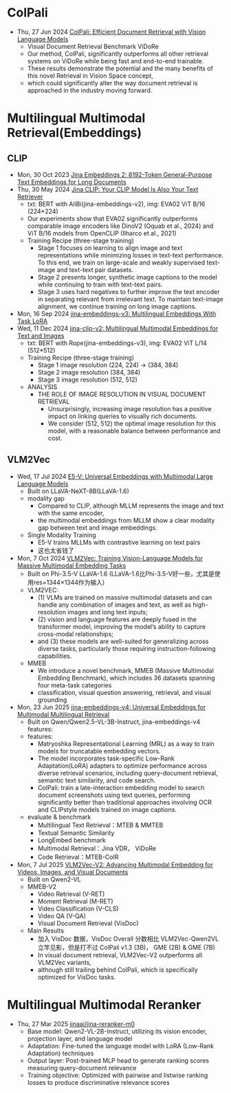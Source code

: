 

# ColPali
- Thu, 27 Jun 2024 [ColPali: Efficient Document Retrieval with Vision Language Models](https://arxiv.org/abs/2407.01449)
  - Visual Document Retrieval Benchmark ViDoRe
  - Our method, ColPali, significantly outperforms all other retrieval systems on ViDoRe while being fast and end-to-end trainable. 
  - These results demonstrate the potential and the many benefits of this novel Retrieval in Vision Space concept, 
  - which could significantly alter the way document retrieval is approached in the industry moving forward. 


# Multilingual Multimodal Retrieval(Embeddings)
## CLIP
- Mon, 30 Oct 2023 [Jina Embeddings 2: 8192-Token General-Purpose Text Embeddings for Long Documents](https://arxiv.org/abs/2310.19923)
- Thu, 30 May 2024 [Jina CLIP: Your CLIP Model Is Also Your Text Retriever](https://arxiv.org/abs/2405.20204)
  - txt: BERT with AliBi(jina-embeddings-v2), img: EVA02 ViT B/16 (224*224) 
  - Our experiments show that EVA02 significantly outperforms comparable image encoders like DinoV2 (Oquab et al., 2024) and ViT B/16 models from OpenCLIP (Ilharco et al., 2021)
  - Training Recipe (three-stage training) 
    - Stage 1 focuses on learning to align image and text representations while minimizing losses in text-text performance. To this end, we train on large-scale and weakly
supervised text-image and text-text pair datasets.
    - Stage 2 presents longer, synthetic image captions to
the model while continuing to train with text-text pairs.
    - Stage 3 uses hard negatives to further improve the text
encoder in separating relevant from irrelevant text. To
maintain text-image alignment, we continue training
on long image captions.
- Mon, 16 Sep 2024 [jina-embeddings-v3: Multilingual Embeddings With Task LoRA](https://arxiv.org/abs/2409.10173)
- Wed, 11 Dec 2024 [jina-clip-v2: Multilingual Multimodal Embeddings for Text and Images](https://arxiv.org/abs/2412.08802)
  - txt: BERT with Rope(jina-embeddings-v3), img: EVA02 ViT L/14 (512*512) 
  - Training Recipe (three-stage training) 
    - Stage 1 image resolution (224, 224) → (384, 384)
    - Stage 2 image resolution (384, 384)
    - Stage 3 image resolution (512, 512)
  - ANALYSIS
    - THE ROLE OF IMAGE RESOLUTION IN VISUAL DOCUMENT RETRIEVAL
      - Unsurprisingly, increasing image resolution has a positive impact on linking queries to visually rich documents.
      - We consider (512, 512) the optimal image resolution for this model, with a reasonable balance between performance and cost.
## VLM2Vec
- Wed, 17 Jul 2024 [E5-V: Universal Embeddings with Multimodal Large Language Models](https://arxiv.org/abs/2407.12580)
  - Built on LLaVA-NeXT-8B(LLaVA-1.6)
  - modality gap
    - Compared to CLIP, although MLLM represents the image and text with the same encoder, 
    - the multimodal embeddings from MLLM show a clear modality gap between text and image embeddings.
  - Single Modality Training
    - E5-V trains MLLMs with contrastive learning on text pairs
    - 这也太省钱了
- Mon, 7 Oct 2024 [VLM2Vec: Training Vision-Language Models for Massive Multimodal Embedding Tasks](https://arxiv.org/abs/2410.05160)
  - Built on Phi-3.5-V LLaVA-1.6 (LLaVA-1.6比Phi-3.5-V好一些，尤其是使用res=1344×1344作为输入)
  - VLM2VEC:
    - (1) VLMs are trained on massive multimodal datasets and can handle any combination of images and text, as well as high-resolution images and long text inputs; 
    - (2) vision and language features are deeply fused in the transformer model, improving the model’s ability to capture cross-modal relationships; 
    - and (3) these models are well-suited for generalizing across diverse tasks, particularly those requiring instruction-following capabilities.
  - MMEB
    - We introduce a novel benchmark, MMEB (Massive Multimodal Embedding Benchmark), which includes 36 datasets spanning four meta-task categories
    - classification, visual question answering, retrieval, and visual grounding
- Mon, 23 Jun 2025 [jina-embeddings-v4: Universal Embeddings for Multimodal Multilingual Retrieval](https://arxiv.org/abs/2506.18902)
  - Built on Qwen/Qwen2.5-VL-3B-Instruct, jina-embeddings-v4 features:
  - features:
    - Matryoshka Representational Learning (MRL) as a way to train models for truncatable embedding vectors. 
    - The model incorporates task-specific Low-Rank Adaptation(LoRA) adapters to optimize performance across diverse retrieval scenarios, including query-document retrieval, semantic text similarity, and code search.
    - ColPali: train a late-interaction embedding model to search document screenshots using text queries, performing significantly better than traditional approaches involving OCR and CLIPstyle models trained on image captions. 
  - evaluate & benchmark
    - Multilingual Text Retrieval：MTEB & MMTEB
    - Textual Semantic Similarity
    - LongEmbed benchmark
    - Multimodal Retrieval：Jina VDR， ViDoRe
    - Code Retrieval：MTEB-CoIR
- Mon, 7 Jul 2025 [VLM2Vec-V2: Advancing Multimodal Embedding for Videos, Images, and Visual Documents](https://arxiv.org/abs/2507.04590)
  - Built on Qwen2-VL
  - MMEB-V2
    - Video Retrieval (V-RET)
    - Moment Retrieval (M-RET)
    - Video Classification (V-CLS)
    - Video QA (V-QA)
    - Visual Document Retrieval (VisDoc)
  - Main Results
    - 加入 VisDoc 数据，VisDoc Overall 分数相比 VLM2Vec-Qwen2VL 立竿见影，但是打不过 ColPali v1.3 (3B)， GME (2B) & GME (7B)
    - In visual document retrieval, VLM2Vec-V2 outperforms all VLM2Vec variants, 
    - although still trailing behind ColPali, which is specifically optimized for VisDoc tasks.

# Multilingual Multimodal Reranker
- Thu, 27 Mar 2025 [jinaai/jina-reranker-m0](https://huggingface.co/jinaai/jina-reranker-m0)
  - Base model: Qwen2-VL-2B-Instruct, utilizing its vision encoder, projection layer, and language model
  - Adaptation: Fine-tuned the language model with LoRA (Low-Rank Adaptation) techniques
  - Output layer: Post-trained MLP head to generate ranking scores measuring query-document relevance
  - Training objective: Optimized with pairwise and listwise ranking losses to produce discriminative relevance scores